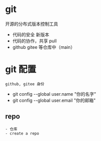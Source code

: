 # git

开源的分布式版本控制工具
- 代码的安全 新版本
- 代码的协作，共享 pull
- github gitee 等仓库中（main）
# git 配置
    github, gitee 身份
- git config --global user.name "你的名字"
- git config --global user.email "你的邮箱"
## repo 
    - 仓库
    - create a repo